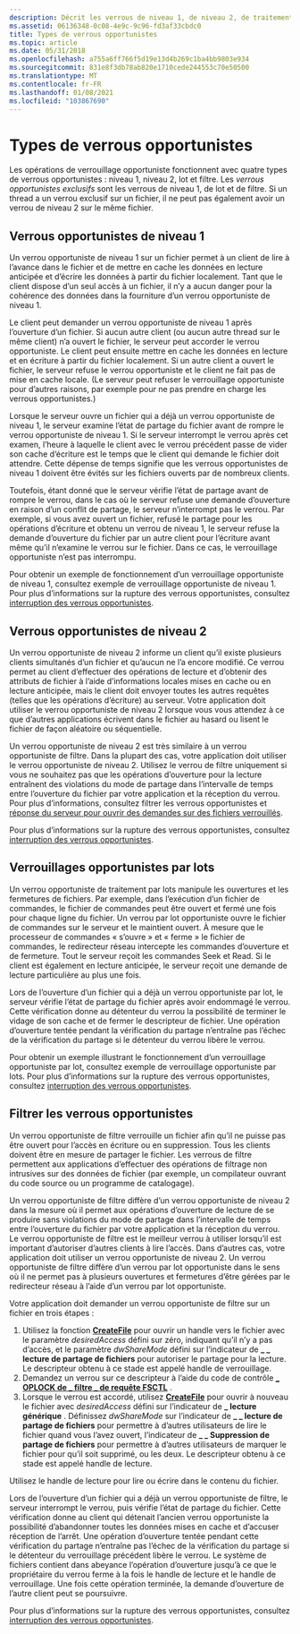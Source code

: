 ```yaml
---
description: Décrit les verrous de niveau 1, de niveau 2, de traitement par lots et de filtrage opportuniste.
ms.assetid: 06136348-0c08-4e9c-9c96-fd3af33cbdc0
title: Types de verrous opportunistes
ms.topic: article
ms.date: 05/31/2018
ms.openlocfilehash: a755a6ff766f5d19e13d4b269c1ba4bb9803e934
ms.sourcegitcommit: 831e8f3db78ab820e1710cede244553c70e50500
ms.translationtype: MT
ms.contentlocale: fr-FR
ms.lasthandoff: 01/08/2021
ms.locfileid: "103867690"
---
```

# <a name="types-of-opportunistic-locks"></a>Types de verrous opportunistes

Les opérations de verrouillage opportuniste fonctionnent avec quatre types de verrous opportunistes : niveau 1, niveau 2, lot et filtre. Les *verrous opportunistes exclusifs* sont les verrous de niveau 1, de lot et de filtre. Si un thread a un verrou exclusif sur un fichier, il ne peut pas également avoir un verrou de niveau 2 sur le même fichier.

## <a name="level-1-opportunistic-locks"></a>Verrous opportunistes de niveau 1

Un verrou opportuniste de niveau 1 sur un fichier permet à un client de lire à l’avance dans le fichier et de mettre en cache les données en lecture anticipée et d’écrire les données à partir du fichier localement. Tant que le client dispose d’un seul accès à un fichier, il n’y a aucun danger pour la cohérence des données dans la fourniture d’un verrou opportuniste de niveau 1.

Le client peut demander un verrou opportuniste de niveau 1 après l’ouverture d’un fichier. Si aucun autre client (ou aucun autre thread sur le même client) n’a ouvert le fichier, le serveur peut accorder le verrou opportuniste. Le client peut ensuite mettre en cache les données en lecture et en écriture à partir du fichier localement. Si un autre client a ouvert le fichier, le serveur refuse le verrou opportuniste et le client ne fait pas de mise en cache locale. (Le serveur peut refuser le verrouillage opportuniste pour d’autres raisons, par exemple pour ne pas prendre en charge les verrous opportunistes.)

Lorsque le serveur ouvre un fichier qui a déjà un verrou opportuniste de niveau 1, le serveur examine l’état de partage du fichier avant de rompre le verrou opportuniste de niveau 1. Si le serveur interrompt le verrou après cet examen, l’heure à laquelle le client avec le verrou précédent passe de vider son cache d’écriture est le temps que le client qui demande le fichier doit attendre. Cette dépense de temps signifie que les verrous opportunistes de niveau 1 doivent être évités sur les fichiers ouverts par de nombreux clients.

Toutefois, étant donné que le serveur vérifie l’état de partage avant de rompre le verrou, dans le cas où le serveur refuse une demande d’ouverture en raison d’un conflit de partage, le serveur n’interrompt pas le verrou. Par exemple, si vous avez ouvert un fichier, refusé le partage pour les opérations d’écriture et obtenu un verrou de niveau 1, le serveur refuse la demande d’ouverture du fichier par un autre client pour l’écriture avant même qu’il n’examine le verrou sur le fichier. Dans ce cas, le verrouillage opportuniste n’est pas interrompu.

Pour obtenir un exemple de fonctionnement d’un verrouillage opportuniste de niveau 1, consultez exemple de verrouillage opportuniste de niveau 1. Pour plus d’informations sur la rupture des verrous opportunistes, consultez [interruption des verrous opportunistes](breaking-opportunistic-locks.md).

## <a name="level-2-opportunistic-locks"></a>Verrous opportunistes de niveau 2

Un verrou opportuniste de niveau 2 informe un client qu’il existe plusieurs clients simultanés d’un fichier et qu’aucun ne l’a encore modifié. Ce verrou permet au client d’effectuer des opérations de lecture et d’obtenir des attributs de fichier à l’aide d’informations locales mises en cache ou en lecture anticipée, mais le client doit envoyer toutes les autres requêtes (telles que les opérations d’écriture) au serveur. Votre application doit utiliser le verrou opportuniste de niveau 2 lorsque vous vous attendez à ce que d’autres applications écrivent dans le fichier au hasard ou lisent le fichier de façon aléatoire ou séquentielle.

Un verrou opportuniste de niveau 2 est très similaire à un verrou opportuniste de filtre. Dans la plupart des cas, votre application doit utiliser le verrou opportuniste de niveau 2. Utilisez le verrou de filtre uniquement si vous ne souhaitez pas que les opérations d’ouverture pour la lecture entraînent des violations du mode de partage dans l’intervalle de temps entre l’ouverture du fichier par votre application et la réception du verrou. Pour plus d’informations, consultez filtrer les verrous opportunistes et [réponse du serveur pour ouvrir des demandes sur des fichiers verrouillés](server-response-to-open-requests-on-locked-files.md).

Pour plus d’informations sur la rupture des verrous opportunistes, consultez [interruption des verrous opportunistes](breaking-opportunistic-locks.md).

## <a name="batch-opportunistic-locks"></a>Verrouillages opportunistes par lots

Un verrou opportuniste de traitement par lots manipule les ouvertures et les fermetures de fichiers. Par exemple, dans l’exécution d’un fichier de commandes, le fichier de commandes peut être ouvert et fermé une fois pour chaque ligne du fichier. Un verrou par lot opportuniste ouvre le fichier de commandes sur le serveur et le maintient ouvert. À mesure que le processeur de commandes « s’ouvre » et « ferme » le fichier de commandes, le redirecteur réseau intercepte les commandes d’ouverture et de fermeture. Tout le serveur reçoit les commandes Seek et Read. Si le client est également en lecture anticipée, le serveur reçoit une demande de lecture particulière au plus une fois.

Lors de l’ouverture d’un fichier qui a déjà un verrou opportuniste par lot, le serveur vérifie l’état de partage du fichier après avoir endommagé le verrou. Cette vérification donne au détenteur du verrou la possibilité de terminer le vidage de son cache et de fermer le descripteur de fichier. Une opération d’ouverture tentée pendant la vérification du partage n’entraîne pas l’échec de la vérification du partage si le détenteur du verrou libère le verrou.

Pour obtenir un exemple illustrant le fonctionnement d’un verrouillage opportuniste par lot, consultez exemple de verrouillage opportuniste par lots. Pour plus d’informations sur la rupture des verrous opportunistes, consultez [interruption des verrous opportunistes](breaking-opportunistic-locks.md).

## <a name="filter-opportunistic-locks"></a>Filtrer les verrous opportunistes

Un verrou opportuniste de filtre verrouille un fichier afin qu’il ne puisse pas être ouvert pour l’accès en écriture ou en suppression. Tous les clients doivent être en mesure de partager le fichier. Les verrous de filtre permettent aux applications d’effectuer des opérations de filtrage non intrusives sur des données de fichier (par exemple, un compilateur ouvrant du code source ou un programme de catalogage).

Un verrou opportuniste de filtre diffère d’un verrou opportuniste de niveau 2 dans la mesure où il permet aux opérations d’ouverture de lecture de se produire sans violations du mode de partage dans l’intervalle de temps entre l’ouverture du fichier par votre application et la réception du verrou. Le verrou opportuniste de filtre est le meilleur verrou à utiliser lorsqu’il est important d’autoriser d’autres clients à lire l’accès. Dans d’autres cas, votre application doit utiliser un verrou opportuniste de niveau 2. Un verrou opportuniste de filtre diffère d’un verrou par lot opportuniste dans le sens où il ne permet pas à plusieurs ouvertures et fermetures d’être gérées par le redirecteur réseau à l’aide d’un verrou par lot opportuniste.

Votre application doit demander un verrou opportuniste de filtre sur un fichier en trois étapes :

1.  Utilisez la fonction [**CreateFile**](/windows/desktop/api/FileAPI/nf-fileapi-createfilea) pour ouvrir un handle vers le fichier avec le paramètre *desiredAccess* défini sur zéro, indiquant qu’il n’y a pas d’accès, et le paramètre *dwShareMode* défini sur l’indicateur de **\_ \_ lecture de partage de fichiers** pour autoriser le partage pour la lecture. Le descripteur obtenu à ce stade est appelé handle de verrouillage.
2.  Demandez un verrou sur ce descripteur à l’aide du code de contrôle [**\_ OPLOCK de \_ filtre \_ de requête FSCTL**](/windows/win32/api/winioctl/ni-winioctl-fsctl_request_filter_oplock) .
3.  Lorsque le verrou est accordé, utilisez [**CreateFile**](/windows/desktop/api/FileAPI/nf-fileapi-createfilea) pour ouvrir à nouveau le fichier avec *desiredAccess* défini sur l’indicateur de **\_ lecture générique** . Définissez *dwShareMode* sur l’indicateur de **\_ \_ lecture de partage de fichiers** pour permettre à d’autres utilisateurs de lire le fichier quand vous l’avez ouvert, l’indicateur de **\_ \_ Suppression de partage de fichiers** pour permettre à d’autres utilisateurs de marquer le fichier pour qu’il soit supprimé, ou les deux. Le descripteur obtenu à ce stade est appelé handle de lecture.

Utilisez le handle de lecture pour lire ou écrire dans le contenu du fichier.

Lors de l’ouverture d’un fichier qui a déjà un verrou opportuniste de filtre, le serveur interrompt le verrou, puis vérifie l’état de partage du fichier. Cette vérification donne au client qui détenait l’ancien verrou opportuniste la possibilité d’abandonner toutes les données mises en cache et d’accuser réception de l’arrêt. Une opération d’ouverture tentée pendant cette vérification du partage n’entraîne pas l’échec de la vérification du partage si le détenteur du verrouillage précédent libère le verrou. Le système de fichiers contient dans abeyance l’opération d’ouverture jusqu’à ce que le propriétaire du verrou ferme à la fois le handle de lecture et le handle de verrouillage. Une fois cette opération terminée, la demande d’ouverture de l’autre client peut se poursuivre.

Pour plus d’informations sur la rupture des verrous opportunistes, consultez [interruption des verrous opportunistes](breaking-opportunistic-locks.md).

 

 
